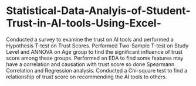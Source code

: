 # Statistical-Data-Analyis-of-Student-Trust-in-AI-tools-Using-Excel-

Conducted a survey to examine the trust on AI tools and performed a Hypothesis T-test on Trust Scores.
Performed Two-Sample T-test on Study Level and ANNOVA on Age group to find the significant influence of trust score among these groups.
Performed an EDA to find some features may have a correlation and causation with trust score so done Spearmann Correlation and Regression analysis.
Conducted a Chi-square test to find a relationship of trust score on recommending the AI tools to others.
